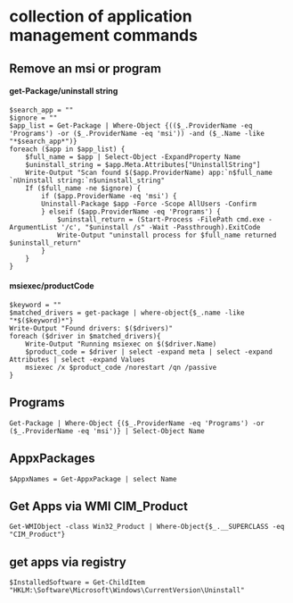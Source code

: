 # collection of application management commands

## Remove an msi or program 
#### get-Package/uninstall string

    $search_app = ""
    $ignore = ""
    $app_list = Get-Package | Where-Object {(($_.ProviderName -eq 'Programs') -or ($_.ProviderName -eq 'msi')) -and ($_.Name -like "*$search_app*")}
    foreach ($app in $app_list) {
        $full_name = $app | Select-Object -ExpandProperty Name
        $uninstall_string = $app.Meta.Attributes["UninstallString"]
        Write-Output "Scan found $($app.ProviderName) app:`n$full_name `nUninstall string:`n$uninstall_string"
        If ($full_name -ne $ignore) {
            if ($app.ProviderName -eq 'msi') {
            Uninstall-Package $app -Force -Scope AllUsers -Confirm
            } elseif ($app.ProviderName -eq 'Programs') {
                $uninstall_return = (Start-Process -FilePath cmd.exe -ArgumentList '/c', "$uninstall /s" -Wait -Passthrough).ExitCode
                Write-Output "uninstall process for $full_name returned $uninstall_return"
            }
        }
    }
    
#### msiexec/productCode

    $keyword = ""
    $matched_drivers = get-package | where-object{$_.name -like "*$($keyword)*"}
    Write-Output "Found drivers: $($drivers)"
    foreach ($driver in $matched_drivers){
        Write-Output "Running msiexec on $($driver.Name)
        $product_code = $driver | select -expand meta | select -expand Attributes | select -expand Values
        msiexec /x $product_code /norestart /qn /passive
    }


## Programs
    Get-Package | Where-Object {($_.ProviderName -eq 'Programs') -or ($_.ProviderName -eq 'msi')} | Select-Object Name

## AppxPackages
    $AppxNames = Get-AppxPackage | select Name 

## Get Apps via WMI CIM_Product
    Get-WMIObject -class Win32_Product | Where-Object{$_.__SUPERCLASS -eq "CIM_Product"}

## get apps via registry
    $InstalledSoftware = Get-ChildItem "HKLM:\Software\Microsoft\Windows\CurrentVersion\Uninstall"
